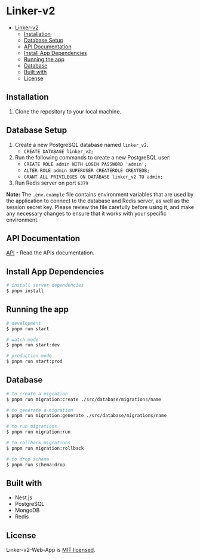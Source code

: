 # Linker-v2

- [Linker-v2](#linker-v2)
  - [Installation](#installation)
  - [Database Setup](#database-setup)
  - [API Documentation](#api-documentation)
  - [Install App Dependencies](#install-app-dependencies)
  - [Running the app](#running-the-app)
  - [Database](#database)
  - [Built with](#built-with)
  - [License](#license)

## Installation

1. Clone the repository to your local machine.

## Database Setup

1. Create a new PostgreSQL database named `linker_v2`.
   - `CREATE DATABASE linker_v2;`
2. Run the following commands to create a new PostgreSQL user:
   - `CREATE ROLE admin WITH LOGIN PASSWORD 'admin';`
   - `ALTER ROLE admin SUPERUSER CREATEROLE CREATEDB;`
   - `GRANT ALL PRIVILEGES ON DATABASE linker_v2 TO admin;`
3. Run Redis server on port `6379`

**Note:** The `.env.example` file contains environment variables that are used by the application to connect to the database and Redis server, as well as the session secret key. Please review the file carefully before using it, and make any necessary changes to ensure that it works with your specific environment.

## API Documentation

[API](./documents/api-endpoints.md) - Read the APIs documentation.

## Install App Dependencies

```bash
# install server dependencies
$ pnpm install
```

## Running the app

```bash
# development
$ pnpm run start

# watch mode
$ pnpm run start:dev

# production mode
$ pnpm run start:prod
```

## Database

```bash
# to create a migration
$ pnpm run migration:create ./src/database/migrations/name

# to generate a migration
$ pnpm run migration:generate ./src/database/migrations/name

# to run migrations
$ pnpm run migration:run

# to rollback migrations
$ pnpm run migration:rollback

# to drop schema
$ pnpm run schema:drop

```

## Built with

- Nest.js
- PostgreSQL
- MongoDB
- Redis

## License

Linker-v2-Web-App is [MIT licensed](LICENSE).
